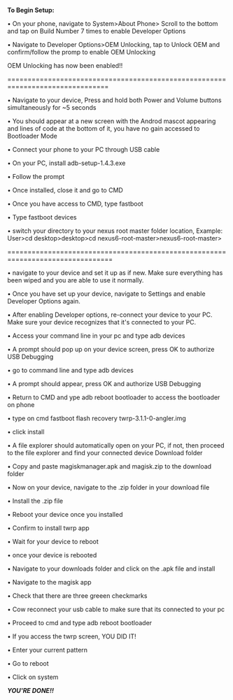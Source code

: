 **To Begin Setup:**

• On your phone, navigate to System>About Phone> Scroll to the bottom and tap on Build Number 7 times to enable Developer Options

• Navigate to Developer Options>OEM Unlocking, tap to Unlock OEM and confirm/follow the promp to enable OEM Unlocking

OEM Unlocking has now been enabled!!

===============================================================================

• Navigate to your device, Press and hold both Power and Volume buttons simultaneously for ~5 seconds

• You should appear at a new screen with the Androd mascot appearing and lines of code at the bottom of it, you have no gain accessed to Bootloader Mode

• Connect your phone to your PC through USB cable

• On your PC, install adb-setup-1.4.3.exe

• Follow the prompt

• Once installed, close it and go to CMD

• Once you have access to CMD, type fastboot

• Type fastboot devices

• switch your directory to your nexus root master folder location, Example: User>cd desktop>desktop>cd nexus6-root-master>nexus6-root-master>

================================================================================

• navigate to your device and set it up as if new. Make sure everything has been wiped and you are able to use it normally.

• Once you have set up your device, navigate to Settings and enable Developer Options again.

•  After enabling Developer options, re-connect your device to your PC. Make sure your device recognizes that it's connected to your PC.

• Access your command line in your pc and type adb devices

• A prompt should pop up on your device screen, press OK to authorize USB Debugging

• go to command line and type adb devices

• A prompt should appear, press OK and authorize USB Debugging 

• Return to CMD and ype adb reboot bootloader to access the bootloader on phone

• type on cmd fastboot flash recovery twrp-3.1.1-0-angler.img

• click install

• A file explorer should automatically open on your PC, if not, then proceed to the file explorer and find your connected device Download folder


• Copy and paste magiskmanager.apk and magisk.zip to the download folder

• Now on your device, navigate to the .zip folder in your download file 

• Install the .zip file

• Reboot your device once you installed

• Confirm to install twrp app

• Wait for your device to reboot

• once your device  is rebooted

• Navigate to your downloads folder and click on the .apk file and install

• Navigate to the magisk app

• Check that there are three greeen checkmarks

• Cow reconnect your usb cable to make sure that its connected to your pc

• Proceed to cmd and type adb reboot bootloader

• If you access the twrp screen, YOU DID IT! 

• Enter your current pattern 

• Go to reboot 

• Click on system

***YOU'RE DONE!!***
